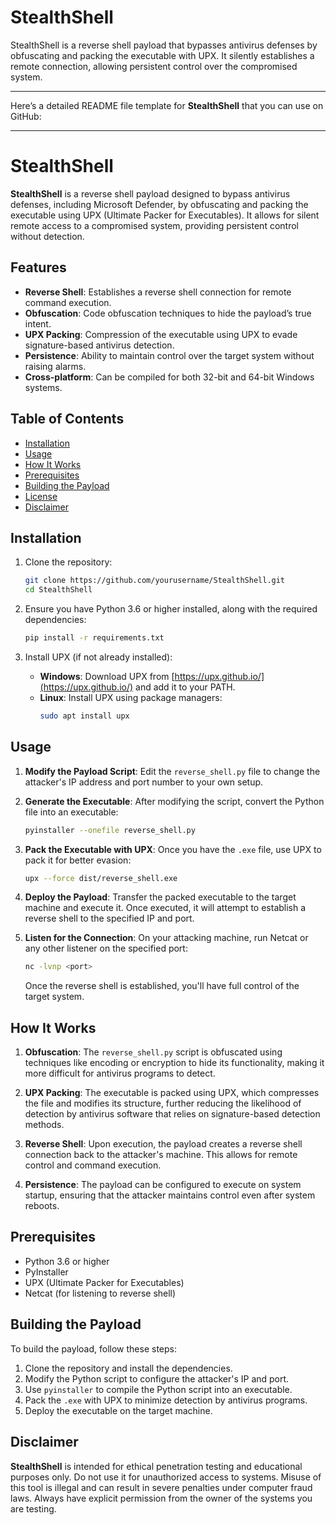 # StealthShell
StealthShell is a reverse shell payload that bypasses antivirus defenses by obfuscating and packing the executable with UPX. It silently establishes a remote connection, allowing persistent control over the compromised system.
________________________________________________________________________________
Here’s a detailed README file template for **StealthShell** that you can use on GitHub:

---

# StealthShell

**StealthShell** is a reverse shell payload designed to bypass antivirus defenses, including Microsoft Defender, by obfuscating and packing the executable using UPX (Ultimate Packer for Executables). It allows for silent remote access to a compromised system, providing persistent control without detection.

## Features

- **Reverse Shell**: Establishes a reverse shell connection for remote command execution.
- **Obfuscation**: Code obfuscation techniques to hide the payload’s true intent.
- **UPX Packing**: Compression of the executable using UPX to evade signature-based antivirus detection.
- **Persistence**: Ability to maintain control over the target system without raising alarms.
- **Cross-platform**: Can be compiled for both 32-bit and 64-bit Windows systems.

## Table of Contents

- [Installation](#installation)
- [Usage](#usage)
- [How It Works](#how-it-works)
- [Prerequisites](#prerequisites)
- [Building the Payload](#building-the-payload)
- [License](#license)
- [Disclaimer](#disclaimer)

## Installation

1. Clone the repository:
   ```bash
   git clone https://github.com/yourusername/StealthShell.git
   cd StealthShell
   ```

2. Ensure you have Python 3.6 or higher installed, along with the required dependencies:
   ```bash
   pip install -r requirements.txt
   ```

3. Install UPX (if not already installed):
   - **Windows**: Download UPX from [https://upx.github.io/](https://upx.github.io/) and add it to your PATH.
   - **Linux**: Install UPX using package managers:
     ```bash
     sudo apt install upx
     ```

## Usage

1. **Modify the Payload Script**: Edit the `reverse_shell.py` file to change the attacker's IP address and port number to your own setup.

2. **Generate the Executable**:
   After modifying the script, convert the Python file into an executable:
   ```bash
   pyinstaller --onefile reverse_shell.py
   ```

3. **Pack the Executable with UPX**:
   Once you have the `.exe` file, use UPX to pack it for better evasion:
   ```bash
   upx --force dist/reverse_shell.exe
   ```

4. **Deploy the Payload**: Transfer the packed executable to the target machine and execute it. Once executed, it will attempt to establish a reverse shell to the specified IP and port.

5. **Listen for the Connection**:
   On your attacking machine, run Netcat or any other listener on the specified port:
   ```bash
   nc -lvnp <port>
   ```

   Once the reverse shell is established, you'll have full control of the target system.

## How It Works

1. **Obfuscation**: The `reverse_shell.py` script is obfuscated using techniques like encoding or encryption to hide its functionality, making it more difficult for antivirus programs to detect.
   
2. **UPX Packing**: The executable is packed using UPX, which compresses the file and modifies its structure, further reducing the likelihood of detection by antivirus software that relies on signature-based detection methods.

3. **Reverse Shell**: Upon execution, the payload creates a reverse shell connection back to the attacker's machine. This allows for remote control and command execution.

4. **Persistence**: The payload can be configured to execute on system startup, ensuring that the attacker maintains control even after system reboots.

## Prerequisites

- Python 3.6 or higher
- PyInstaller
- UPX (Ultimate Packer for Executables)
- Netcat (for listening to reverse shell)

## Building the Payload

To build the payload, follow these steps:

1. Clone the repository and install the dependencies.
2. Modify the Python script to configure the attacker's IP and port.
3. Use `pyinstaller` to compile the Python script into an executable.
4. Pack the `.exe` with UPX to minimize detection by antivirus programs.
5. Deploy the executable on the target machine.

## Disclaimer

**StealthShell** is intended for ethical penetration testing and educational purposes only. Do not use it for unauthorized access to systems. Misuse of this tool is illegal and can result in severe penalties under computer fraud laws. Always have explicit permission from the owner of the systems you are testing.

